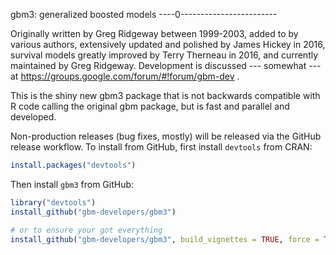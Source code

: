gbm3: generalized boosted models
----0------------------------

<!-- [![Build Status](https://travis-ci.org/gbm-developers/gbm.svg?branch=master)](https://travis-ci.org/gbm-developers/gbm3) -->
<!--  [![Coverage Status](https://coveralls.io/repos/gbm-developers/gbm/badge.svg?branch=master&service=github)](https://coveralls.io/github/gbm-developers/gbm3?branch=master) -->

Originally written by Greg Ridgeway between 1999-2003, added to by various 
authors, extensively updated and polished by James Hickey in 2016, survival 
models greatly improved by Terry Therneau in 2016, and currently 
maintained by Greg Ridgeway.
Development is discussed --- somewhat --- at
https://groups.google.com/forum/#!forum/gbm-dev .

This is the shiny new gbm3 package that is not backwards compatible with R code
calling the original gbm package, but is fast and parallel and developed.

Non-production releases (bug fixes, mostly) will be released via the GitHub
release workflow. To install from GitHub, first install `devtools` from CRAN:

```R
install.packages("devtools")
```

Then install `gbm3` from GitHub:

```R
library("devtools")
install_github("gbm-developers/gbm3")

# or to ensure your got everything
install_github("gbm-developers/gbm3", build_vignettes = TRUE, force = TRUE)
```
